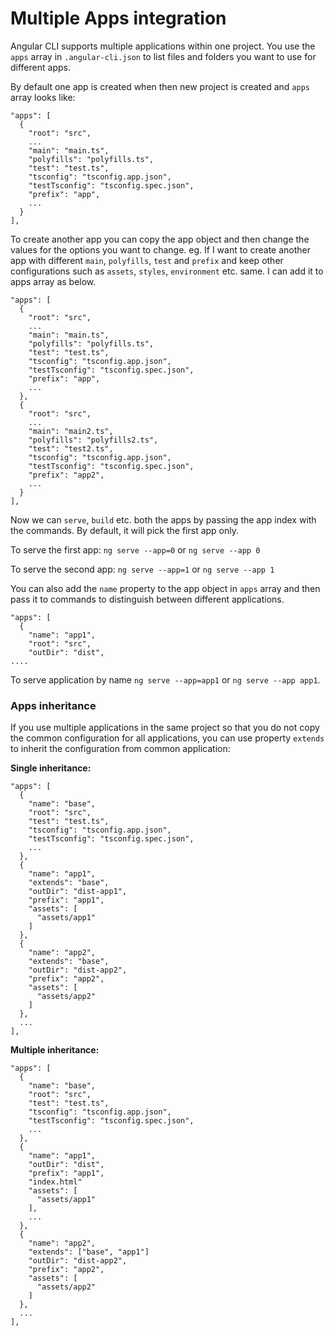 # Multiple Apps integration

Angular CLI supports multiple applications within one project.
You use the `apps` array in `.angular-cli.json` to list files and folders you want to use for different apps.

By default one app is created when then new project is created and `apps` array looks like:
```
"apps": [
  {
    "root": "src",
    ...
    "main": "main.ts",
    "polyfills": "polyfills.ts",
    "test": "test.ts",
    "tsconfig": "tsconfig.app.json",
    "testTsconfig": "tsconfig.spec.json",
    "prefix": "app",
    ...
  }
],
```

To create another app you can copy the app object and then change the values for the options you want to change. eg. If I want to create another app with different `main`, `polyfills`, `test` and `prefix` and keep other configurations such as `assets`, `styles`, `environment` etc. same. I can add it to apps array as below.
```
"apps": [
  {
    "root": "src",
    ...
    "main": "main.ts",
    "polyfills": "polyfills.ts",
    "test": "test.ts",
    "tsconfig": "tsconfig.app.json",
    "testTsconfig": "tsconfig.spec.json",
    "prefix": "app",
    ...
  },
  {
    "root": "src",
    ...
    "main": "main2.ts",
    "polyfills": "polyfills2.ts",
    "test": "test2.ts",
    "tsconfig": "tsconfig.app.json",
    "testTsconfig": "tsconfig.spec.json",
    "prefix": "app2",
    ...
  }  
],
```
Now we can `serve`, `build` etc. both the apps by passing the app index with the commands. By default, it will pick the first app only.

To serve the first app: `ng serve --app=0` or `ng serve --app 0`

To serve the second app: `ng serve --app=1` or `ng serve --app 1`

You can also add the `name` property to the app object in `apps` array and then pass it to commands to distinguish between different applications.
```
"apps": [
  {
    "name": "app1",
    "root": "src",
    "outDir": "dist",
....
```
To serve application by name `ng serve --app=app1` or `ng serve --app app1`.

### Apps inheritance 

If you use multiple applications in the same project so that you do not copy the common configuration for all applications, 
you can use property `extends` to inherit the configuration from common application:

**Single inheritance:**
```
"apps": [
  {
    "name": "base",
    "root": "src",
    "test": "test.ts",
    "tsconfig": "tsconfig.app.json",
    "testTsconfig": "tsconfig.spec.json",
    ...
  },
  {
    "name": "app1",
    "extends": "base",
    "outDir": "dist-app1",
    "prefix": "app1",
    "assets": [
      "assets/app1"
    ]
  },
  {
    "name": "app2",
    "extends": "base",
    "outDir": "dist-app2",
    "prefix": "app2",
    "assets": [
      "assets/app2"
    ]
  },
  ...
],

```


**Multiple inheritance:**

```
"apps": [
  {
    "name": "base",
    "root": "src",
    "test": "test.ts",
    "tsconfig": "tsconfig.app.json",
    "testTsconfig": "tsconfig.spec.json",
    ...
  },
  {
    "name": "app1",
    "outDir": "dist",
    "prefix": "app1",
    "index.html"
    "assets": [
      "assets/app1"
    ],
    ...
  },
  {
    "name": "app2",
    "extends": ["base", "app1"]
    "outDir": "dist-app2",
    "prefix": "app2",
    "assets": [
      "assets/app2"
    ]
  },
  ...
],

```
